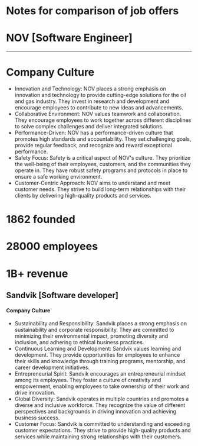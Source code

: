 # Notes for comparison of job offers

# NOV [**Software Engineer**]
---
# Company Culture
- Innovation and Technology: NOV places a strong emphasis on innovation and technology to provide cutting-edge solutions for the oil and gas industry. They invest in research and development and encourage employees to contribute to new ideas and advancements.
- Collaborative Environment: NOV values teamwork and collaboration. They encourage employees to work together across different disciplines to solve complex challenges and deliver integrated solutions.
- Performance-Driven: NOV has a performance-driven culture that promotes high standards and accountability. They set challenging goals, provide regular feedback, and recognize and reward exceptional performance.
- Safety Focus: Safety is a critical aspect of NOV's culture. They prioritize the well-being of their employees, customers, and the communities they operate in. They have robust safety programs and protocols in place to ensure a safe working environment.
- Customer-Centric Approach: NOV aims to understand and meet customer needs. They strive to build long-term relationships with their clients by delivering high-quality products and services.

# 1862 founded
# 28000 employees
# 1B+ revenue



## Sandvik [**Software developer**]
#### Company Culture
- Sustainability and Responsibility: Sandvik places a strong emphasis on sustainability and corporate responsibility. They are committed to minimizing their environmental impact, promoting diversity and inclusion, and adhering to ethical business practices.
- Continuous Learning and Development: Sandvik values learning and development. They provide opportunities for employees to enhance their skills and knowledge through training programs, mentorship, and career development initiatives.
- Entrepreneurial Spirit: Sandvik encourages an entrepreneurial mindset among its employees. They foster a culture of creativity and empowerment, enabling employees to take ownership of their work and drive innovation.
- Global Diversity: Sandvik operates in multiple countries and promotes a diverse and inclusive workforce. They recognize the value of different perspectives and backgrounds in driving innovation and achieving business success.
- Customer Focus: Sandvik is committed to understanding and exceeding customer expectations. They strive to provide high-quality products and services while maintaining strong relationships with their customers.
